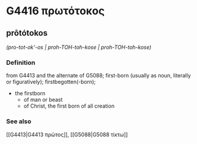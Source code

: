 # G4416 πρωτότοκος

## prōtótokos

_(pro-tot-ok'-os | proh-TOH-toh-kose | proh-TOH-toh-kose)_

### Definition

from G4413 and the alternate of G5088; first-born (usually as noun, literally or figuratively); firstbegotten(-born); 

- the firstborn
  - of man or beast
  - of Christ, the first born of all creation

### See also

[[G4413|G4413 πρῶτος]], [[G5088|G5088 τίκτω]]
